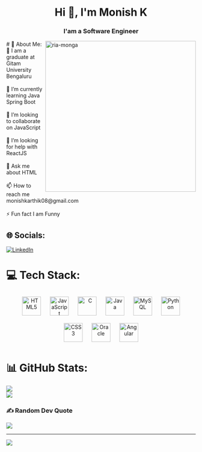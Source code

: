 <h1 align="center">Hi 👋, I'm Monish K</h1>
<h3 align="center">I'am a Software Engineer</h3>

<img align="right" src="https://user-images.githubusercontent.com/101971617/233703855-8e04cd8d-1c1e-4600-9dca-3aa9cacaac76.png" alt="ria-monga" height="400" style="max-width: 100%;">
 # 💫 About Me:
🔭 I am a graduate at Gitam University Bengaluru<br><br>🌱 I’m currently learning Java Spring Boot<br><br>👯 I’m looking to collaborate on JavaScript<br><br>🤝 I’m looking for help with ReactJS<br><br>💬 Ask me about HTML<br><br>📫 How to reach me monishkarthik08@gmail.com<br><br>⚡ Fun fact I am Funny


## 🌐 Socials:
[![LinkedIn](https://img.shields.io/badge/LinkedIn-%230077B5.svg?logo=linkedin&logoColor=white)](https://linkedin.com/in/https://www.linkedin.com/in/monish-karthik-61ba92238/) 

# 💻 Tech Stack:
<div align="center">  
<a href="https://en.wikipedia.org/wiki/HTML5" target="_blank"><img style="margin: 10px" src="https://profilinator.rishav.dev/skills-assets/html5-original-wordmark.svg" alt="HTML5" height="50" /></a>  
<a href="https://www.javascript.com/" target="_blank"><img style="margin: 10px" src="https://profilinator.rishav.dev/skills-assets/javascript-original.svg" alt="JavaScript" height="50" /></a>  
<a href="https://www.cprogramming.com/" target="_blank"><img style="margin: 10px" src="https://profilinator.rishav.dev/skills-assets/c-original.svg" alt="C" height="50" /></a>  
<a href="https://www.java.com/" target="_blank"><img style="margin: 10px" src="https://profilinator.rishav.dev/skills-assets/java-original-wordmark.svg" alt="Java" height="50" /></a>  
<a href="https://www.mysql.com/" target="_blank"><img style="margin: 10px" src="https://profilinator.rishav.dev/skills-assets/mysql-original-wordmark.svg" alt="MySQL" height="50" /></a>  
<a href="https://www.python.org/" target="_blank"><img style="margin: 10px" src="https://profilinator.rishav.dev/skills-assets/python-original.svg" alt="Python" height="50" /></a>  
<a href="https://www.w3schools.com/css/" target="_blank"><img style="margin: 10px" src="https://profilinator.rishav.dev/skills-assets/css3-original-wordmark.svg" alt="CSS3" height="50" /></a>  
<a href="https://www.oracle.com/in/index.html" target="_blank"><img style="margin: 10px" src="https://profilinator.rishav.dev/skills-assets/oracle-original.svg" alt="Oracle" height="50" /></a>  
<a href="https://angular.io/" target="_blank"><img style="margin: 10px" src="https://profilinator.rishav.dev/skills-assets/angularjs-original.svg" alt="Angular" height="50" /></a>  
</div> 
 
 
# 📊 GitHub Stats:
![](https://github-readme-streak-stats.herokuapp.com/?user=monish-karthik11&theme=dark&hide_border=false)<br/>
![](https://github-readme-stats.vercel.app/api/top-langs/?username=monish-karthik11&theme=dark&hide_border=false&include_all_commits=false&count_private=false&layout=compact)

### ✍️ Random Dev Quote
![](https://quotes-github-readme.vercel.app/api?type=horizontal&theme=radical)

---
[![](https://visitcount.itsvg.in/api?id=monish-karthik11&icon=0&color=0)](https://visitcount.itsvg.in)

<!-- Proudly created with GPRM ( https://gprm.itsvg.in ) -->
